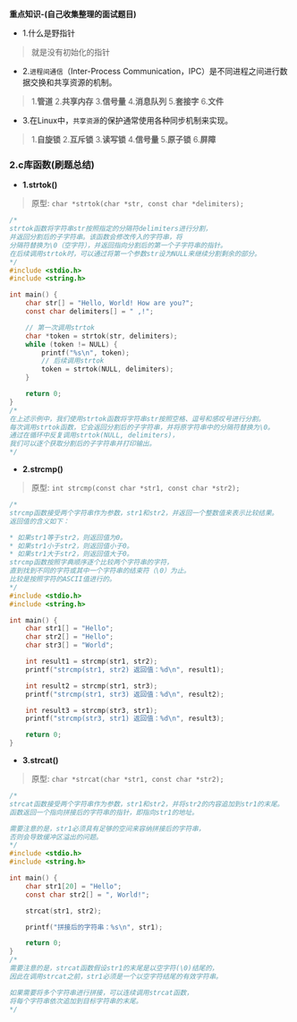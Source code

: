 **重点知识-(自己收集整理的面试题目)**
* 1.什么是野指针
> 就是没有初始化的指针

* 2.`进程间通信`（Inter-Process Communication，IPC）是不同进程之间进行数据交换和共享资源的机制。
> 1.**管道**
> 2.**共享内存**
> 3.**信号量**
> 4.**消息队列**
> 5.**套接字**
> 6.**文件**

* 3.在Linux中，`共享资源`的保护通常使用各种同步机制来实现。
> 1.**自旋锁**
> 2.**互斥锁**
> 3.**读写锁**
> 4.**信号量**
> 5.**原子锁**
> 6.**屏障**

### 2.c库函数(刷题总结)
* **1.strtok()**
> 原型: `char *strtok(char *str, const char *delimiters);`
```c
/*
strtok函数将字符串str按照指定的分隔符delimiters进行分割，
并返回分割后的子字符串。该函数会修改传入的字符串，将
分隔符替换为\0（空字符），并返回指向分割后的第一个子字符串的指针。
在后续调用strtok时，可以通过将第一个参数str设为NULL来继续分割剩余的部分。
*/
#include <stdio.h>
#include <string.h>

int main() {
    char str[] = "Hello, World! How are you?";
    const char delimiters[] = " ,!";

    // 第一次调用strtok
    char *token = strtok(str, delimiters);
    while (token != NULL) {
        printf("%s\n", token);
        // 后续调用strtok
        token = strtok(NULL, delimiters);
    }

    return 0;
}
/*
在上述示例中，我们使用strtok函数将字符串str按照空格、逗号和感叹号进行分割。
每次调用strtok函数，它会返回分割后的子字符串，并将原字符串中的分隔符替换为\0。
通过在循环中反复调用strtok(NULL, delimiters)，
我们可以逐个获取分割后的子字符串并打印输出。
*/
```
* **2.strcmp()**
> 原型: `int strcmp(const char *str1, const char *str2);`
```c
/*
strcmp函数接受两个字符串作为参数，str1和str2，并返回一个整数值来表示比较结果。
返回值的含义如下：

* 如果str1等于str2，则返回值为0。
* 如果str1小于str2，则返回值小于0。
* 如果str1大于str2，则返回值大于0。
strcmp函数按照字典顺序逐个比较两个字符串的字符，
直到找到不同的字符或其中一个字符串的结束符（\0）为止。
比较是按照字符的ASCII值进行的。
*/
#include <stdio.h>
#include <string.h>

int main() {
    char str1[] = "Hello";
    char str2[] = "Hello";
    char str3[] = "World";

    int result1 = strcmp(str1, str2);
    printf("strcmp(str1, str2) 返回值：%d\n", result1);

    int result2 = strcmp(str1, str3);
    printf("strcmp(str1, str3) 返回值：%d\n", result2);

    int result3 = strcmp(str3, str1);
    printf("strcmp(str3, str1) 返回值：%d\n", result3);

    return 0;
}

```
* **3.strcat()**
> 原型: `char *strcat(char *str1, const char *str2);`
```c
/*
strcat函数接受两个字符串作为参数，str1和str2，并将str2的内容追加到str1的末尾。
函数返回一个指向拼接后的字符串的指针，即指向str1的地址。

需要注意的是，str1必须具有足够的空间来容纳拼接后的字符串，
否则会导致缓冲区溢出的问题。
*/
#include <stdio.h>
#include <string.h>

int main() {
    char str1[20] = "Hello";
    const char str2[] = ", World!";

    strcat(str1, str2);

    printf("拼接后的字符串：%s\n", str1);

    return 0;
}
/*
需要注意的是，strcat函数假设str1的末尾是以空字符(\0)结尾的，
因此在调用strcat之前，str1必须是一个以空字符结尾的有效字符串。

如果需要将多个字符串进行拼接，可以连续调用strcat函数，
将每个字符串依次追加到目标字符串的末尾。
*/
```